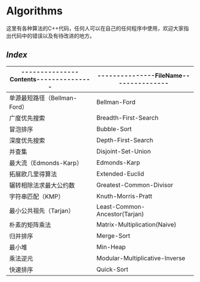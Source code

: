 # Algorithms
这里有各种算法的C++代码，任何人可以在自己的任何程序中使用，欢迎大家指出代码中的错误以及有待改进的地方。
## *Index*
| ---------------Contents--------------- | ---------------FileName--------------- |
| -------------------------------------- | -------------------------------------- |
| 单源最短路径（Bellman-Ford） | Bellman-Ford |
| 广度优先搜索 | Breadth-First-Search |
| 冒泡排序 | Bubble-Sort |
| 深度优先搜索 | Depth-First-Search |
| 并查集  | Disjoint-Set-Union |
| 最大流（Edmonds-Karp） | Edmonds-Karp |
| 拓展欧几里得算法 | Extended-Euclid |
| 辗转相除法求最大公约数 | Greatest-Common-Divisor |
| 字符串匹配（KMP） | Knuth-Morris-Pratt |
| 最小公共祖先（Tarjan） | Least-Common-Ancestor(Tarjan) |
| 朴素的矩阵乘法 | Matrix-Multiplication(Naive) |
| 归并排序 | Merge-Sort |
| 最小堆 | Min-Heap |
| 乘法逆元 | Modular-Multiplicative-Inverse |
| 快速排序 | Quick-Sort |
